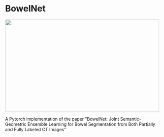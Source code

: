 # BowelNet




<img width="500" height="300" src="https://github.com/runningcw/BowelNet/blob/master/bowel_fineseg/arch/segmentors.png"/></dev>




A Pytorch implementation of the paper "BowelNet: Joint Semantic-Geometric Ensemble Learning for Bowel Segmentation from Both Partially and Fully Labeled CT Images"
